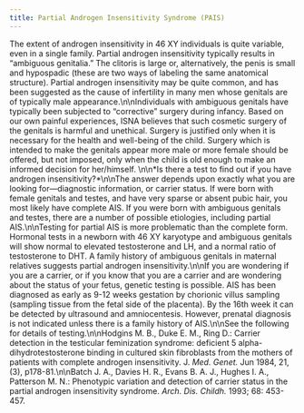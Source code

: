 ```yaml
---
title: Partial Androgen Insensitivity Syndrome (PAIS)
---
```


The extent of androgen insensitivity in 46 XY individuals is quite variable, even in a single family. Partial androgen insensitivity typically results in &#8220;ambiguous genitalia.&#8221; The clitoris is large or, alternatively, the penis is small and hypospadic (these are two ways of labeling the same anatomical structure). Partial androgen insensitivity may be quite common, and has been suggested as the cause of infertility in many men whose genitals are of typically male appearance.\n\nIndividuals with ambiguous genitals have typically been subjected to &#8220;corrective&#8221; surgery during infancy. Based on our own painful experiences, <span class="caps">ISNA</span> believes that such cosmetic surgery of the genitals is harmful and unethical. Surgery is justified only when it is necessary for the health and well-being of the child. Surgery which is intended to make the genitals appear more male or more female should be offered, but not imposed, only when the child is old enough to make an informed decision for her/himself. \n\n\*Is there a test to find out if you have androgen insensitivity?\*\n\nThe answer depends upon exactly what you are looking for&#8212;diagnostic information, or carrier status. If were born with female genitals and testes, and have very sparse or absent pubic hair, you most likely have complete <span class="caps">AIS</span>. If you were born with ambiguous genitals and testes, there are a number of possible etiologies, including partial <span class="caps">AIS</span>.\n\nTesting for partial <span class="caps">AIS</span> is more problematic than the complete form. Hormonal tests in a newborn with 46 XY karyotype and ambiguous genitals will show normal to elevated testosterone and LH, and a normal ratio of testosterone to <span class="caps">DHT</span>. A family history of ambiguous genitals in maternal relatives suggests partial androgen insensitivity.\n\nIf you are wondering if you are a carrier, or if you know that you are a carrier and are wondering about the status of your fetus, genetic testing is possible. <span class="caps">AIS</span> has been diagnosed as early as 9-12 weeks gestation by chorionic villus sampling (sampling tissue from the fetal side of the placenta). By the 16th week it can be detected by ultrasound and amniocentesis. However, prenatal diagnosis is not indicated unless there is a family history of <span class="caps">AIS</span>.\n\nSee the following for details of testing.\n\nHodgins M. B., Duke E. M., Ring D.: Carrier detection in the testicular feminization syndrome: deficient 5 alpha-dihydrotestosterone binding in cultured skin fibroblasts from the mothers of patients with complete androgen insensitivity. J. _Med. Genet._ Jun 1984, 21, (3), p178-81.\n\nBatch J. A., Davies H. R., Evans B. A. J., Hughes I. A., Patterson M. N.: Phenotypic variation and detection of carrier status in the partial androgen insensitivity syndrome. _Arch. Dis. Childh._ 1993; 68: 453-457.